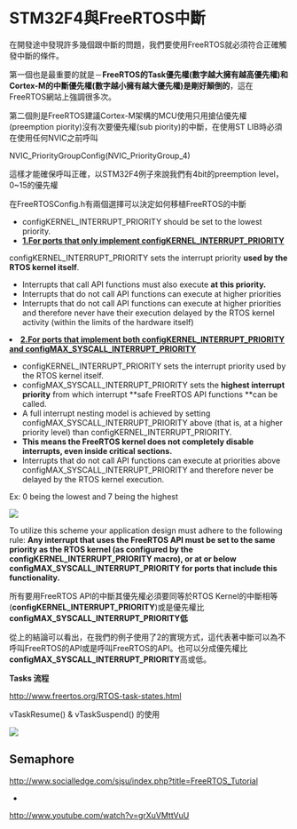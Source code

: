 # STM32F4與FreeRTOS中斷

在開發途中發現許多幾個跟中斷的問題，我們要使用FreeRTOS就必須符合正確觸發中斷的條件。

第一個也是最重要的就是－**FreeRTOS的Task優先權(數字越大擁有越高優先權)和Cortex-M的中斷優先權(數字越小擁有越大優先權)是剛好顛倒的**，這在FreeRTOS網站上強調很多次。

第二個則是FreeRTOS建議Cortex-M架構的MCU使用只用搶佔優先權(preemption piority)沒有次要優先權(sub piority)的中斷，在使用ST LIB時必須在使用任何NVIC之前呼叫

NVIC_PriorityGroupConfig(NVIC_PriorityGroup_4)

這樣才能確保呼叫正確，以STM32F4例子來說我們有4bit的preemption level，0~15的優先權

在FreeRTOSConfig.h有兩個選擇可以決定如何移植FreeRTOS的中斷

*   configKERNEL_INTERRUPT_PRIORITY should be set to the lowest priority. 
<undefined><li>**<u>1.For ports that only implement configKERNEL_INTERRUPT_PRIORITY</u>**</li></undefined>

configKERNEL_INTERRUPT_PRIORITY sets the interrupt priority **used by the RTOS kernel itself**.

*    Interrupts that call API functions must also execute **at this priority.**
*    Interrupts that do not call API functions can  execute at higher priorities 
*   Interrupts that do not call API functions can execute  at higher priorities and therefore never have their execution delayed  by the RTOS kernel activity (within the limits of the hardware itself)

<undefined><li>**<u>2.For ports that implement both configKERNEL_INTERRUPT_PRIORITY and configMAX_SYSCALL_INTERRUPT_PRIORITY</u>**</li></undefined>

*   configKERNEL_INTERRUPT_PRIORITY sets the interrupt priority used by the RTOS kernel itself.  
*   configMAX_SYSCALL_INTERRUPT_PRIORITY sets the **highest interrupt priority** from which interrupt **safe FreeRTOS API functions **can be called. 
*   A full interrupt nesting model is achieved by setting  configMAX_SYSCALL_INTERRUPT_PRIORITY above (that is, at a higher  priority level) than configKERNEL_INTERRUPT_PRIORITY.
*   **This means the FreeRTOS kernel does not completely disable interrupts, even inside critical sections.**
*   Interrupts that do not call API functions can execute  at priorities above configMAX_SYSCALL_INTERRUPT_PRIORITY and therefore  never be delayed by the RTOS kernel execution. 

Ex: 0 being the lowest and 7 being the highest

![](https://hackpad-attachments.s3.amazonaws.com/hackpad.com_b5vnsVtmVuw_p.88549_1388039125130_Interrupt-priorities-interrupt-nesting.jpg)

To utilize this scheme your application design must adhere to the following rule: **Any  interrupt that uses the FreeRTOS API must be set to the same priority  as the RTOS kernel (as configured by the configKERNEL_INTERRUPT_PRIORITY macro), or at or below  configMAX_SYSCALL_INTERRUPT_PRIORITY for ports that include this  functionality.**

所有要用FreeRTOS API的中斷其優先權必須要同等於RTOS Kernel的中斷相等(**configKERNEL_INTERRUPT_PRIORITY**)或是優先權比**configMAX_SYSCALL_INTERRUPT_PRIORITY低**

從上的結論可以看出，在我們的例子使用了2的實現方式，這代表著中斷可以為不呼叫FreeRTOS的API或是呼叫FreeRTOS的API。也可以分成優先權比**configMAX_SYSCALL_INTERRUPT_PRIORITY**高或低。

**Tasks 流程**

[](http://www.freertos.org/RTOS-task-states.html)http://www.freertos.org/RTOS-task-states.html

vTaskResume() & vTaskSuspend() 的使用

![](https://hackpad-attachments.s3.amazonaws.com/hackpad.com_b5vnsVtmVuw_p.88862_1388901188242_tskstate.gif)

## Semaphore

[](http://www.socialledge.com/sjsu/index.php?title=FreeRTOS_Tutorial "FreeRTOS_Tutorial")http://www.socialledge.com/sjsu/index.php?title=FreeRTOS_Tutorial

*

[](http://www.youtube.com/watch?v=grXuVMttVuU)http://www.youtube.com/watch?v=grXuVMttVuU